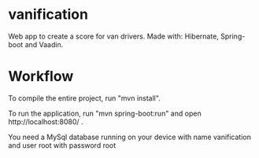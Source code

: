 vanification
==============

Web app to create a score for van drivers. 
Made with:
Hibernate, Spring-boot and Vaadin.

Workflow
========

To compile the entire project, run "mvn install".

To run the application, run "mvn spring-boot:run" and open http://localhost:8080/ .

You need a MySql database running on your device with name vanification and user root with password root

